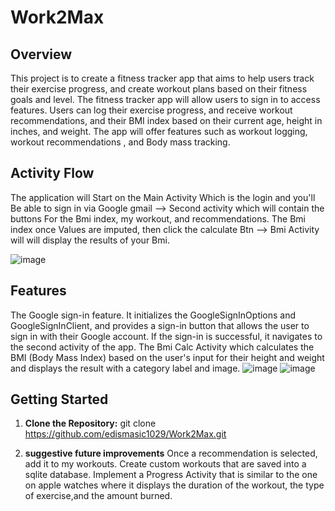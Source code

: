 
# Work2Max

## Overview
This project is to create a fitness tracker app that aims to help users track their exercise progress, and create workout plans based on their fitness goals and level.  The fitness tracker app will allow users to sign in to access features. Users can log  their exercise progress, and receive workout recommendations, and their BMI index  based on their current age, height in inches, and weight. The app will offer features such as workout  logging, workout recommendations , and Body mass tracking.


## Activity Flow 
The application will  Start on the Main Activity 
Which is the login and you'll
Be able to sign in via Google gmail —>
Second activity which will contain the buttons 
For the Bmi index, my workout, 
and recommendations. The Bmi index once 
Values are imputed, then click the calculate 
Btn —> Bmi Activity will will display the results of your Bmi. 

![image](https://github.com/edismasic1029/Work2Max/assets/89406335/b539f8d3-6d05-410d-803f-03506e3c1e05)



## Features
The  Google sign-in feature. It initializes the GoogleSignInOptions and GoogleSignInClient, and provides a sign-in button that allows the user to sign in with their Google account. If the sign-in is successful, it navigates to the second activity of the app. 
The Bmi Calc Activity which calculates the BMI (Body Mass Index) based on the user's input for their height and weight and displays the result with a category label and image. 
![image](https://github.com/edismasic1029/Work2Max/assets/89406335/8afcb007-ca72-4080-bd1a-deecfc30b5f9)
![image](https://github.com/edismasic1029/Work2Max/assets/89406335/bc83aad2-b192-41f7-8de7-64c41e62c7c5)



## Getting Started

1. **Clone the Repository:**
   git clone https://github.com/edismasic1029/Work2Max.git


3. **suggestive future improvements**
Once a recommendation is selected, add it to my workouts.
Create custom workouts that are saved into a sqlite database. 
Implement a Progress Activity that is similar to the one on apple watches where it displays the duration of the workout, the type of exercise,and the amount burned. 


